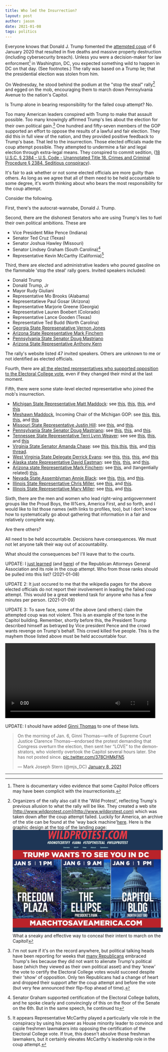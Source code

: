 ```yaml
---
title: Who led the Insurrection?
layout: post
author: jason
date: 2021-01-08
tags: politics
---
```


Everyone knows that Donald J. Trump fomented the [attempted coup](https://en.wikipedia.org/wiki/2021_storming_of_the_United_States_Capitol) of 6 January 2020 that resulted in five deaths and massive property destruction (including cybersecurity breach).  Unless you were a decision-maker for law enforcment[^0] in Washington, DC, you expected something wild to happen in DC on that day.  (See footnotes.)  The rally was based on a Trump lie; that the presidential election was stolen from him.

On Wednesday, he stood behind the podium at the "stop the steal" rally[^3] and egged on the mob, encouraging them to march down Pennsylvania Avenue to the nation's Capitol.

Is Trump alone in bearing responsibility for the failed coup attempt?  No.

Too many American leaders conspired with Trump to make that assault possible.  Too many knowingly affirmed Trump's lies about the election for their own political gain.[^1]  One hundred and fifty-seven members of the GOP supported an effort to oppose the results of a lawful and fair election.  They did this in full view of the nation, and they provided positive feedback to Trump's base.  That led to the insurrection.  Those elected officials made the coup attempt possible.  They attempted to undermine a fair and legal election through extra-legal means.  They conspired to commit sedition, ([18 U.S.C. § 2384 - U.S. Code - Unannotated Title 18. Crimes and Criminal Procedure § 2384. Seditious conspiracy](https://codes.findlaw.com/us/title-18-crimes-and-criminal-procedure/18-usc-sect-2384.html)).

It's fair to ask whether or not some elected officials are more guilty than others.  As long as we agree that all of them need to be held accountable to some degree, it's worth thinking about who bears the most responsibility for the coup attempt.

Consider the following.

First, there's the autocrat-wannabe, Donald J. Trump.  

Second, there are the dishonest Senators who are using Trump's lies to fuel their own political ambitions.  These are
* Vice President Mike Pence (Indiana)
* Senator Ted Cruz (Texas)
* Senator Joshua Hawley (Missouri)
* Senator Lindsey Graham (South Carolina)[^2]
* Representative Kevin McCarthy (California)[^4]

Third, there are elected and administrative leaders who poured gasoline on the flammable 'stop the steal' rally goers.  Invited speakers included:
* Donald Trump
* Donald Trump, Jr
* Mayor Rudy Giuliani
* Representative Mo Brooks (Alabama)
* Representatieve Paul Gosar (Arizona)
* Representative Marjorie Greene (Georgia)
* Representative Lauren Boebert (Colorado)
* Representative Lance Gooden (Texas)
* Representative Ted Budd (North Carolina)
* [Georgia State Represenatative Vernon Jones](https://en.wikipedia.org/wiki/Vernon_Jones)
* [Arizona State Representative Mark Finchem](https://en.wikipedia.org/wiki/Mark_Finchem)
* [Pennsylvania State Senator Doug Mastriano](https://en.wikipedia.org/wiki/Doug_Mastriano)
* [Arizona State Representative Anthony Kern](https://en.wikipedia.org/wiki/Anthony_Kern)

The rally's website listed 47 invited speakers.  Others are unknown to me or not identified as elected officials.

Fourth, there are [all the elected representatives who supported opposition to the Electoral College vote](http://thecoldfish.com/2021/01/07/who-incited-violence.html), even if they changed their mind at the last moment.

Fifth, there were some state-level elected representative who joined the mob's insurrection.

* [Michigan State Representative Matt Maddock](https://en.wikipedia.org/wiki/Matt_Maddock): see [this](https://twitter.com/RachelHood76/status/1347192213600690176), [this](https://twitter.com/MysterySolvent/status/1347731916313808896), [this](https://www.detroitnews.com/story/news/politics/2021/01/07/michigan-duo-matt-meshawn-maddock-gain-influence-overturn-election/6579089002/), and [this](https://patch.com/michigan/across-mi/dlcc-calls-rep-maddock-resign-over-pro-trump-riot-will-any-lawmakers-face)
* [Meshawn Maddock](https://ballotpedia.org/Meshawn_Maddock), Incoming Chair of the Michigan GOP: see [this](https://twitter.com/RachelHood76/status/1347192213600690176), [this](https://twitter.com/MysterySolvent/status/1347271801752182786), [this](https://www.detroitnews.com/story/news/politics/2021/01/07/michigan-duo-matt-meshawn-maddock-gain-influence-overturn-election/6579089002/), and [this](https://twitter.com/MysterySolvent/status/1347731916313808896)
* [Missouri State Representative Justin Hill](https://en.wikipedia.org/wiki/Justin_Hill_(politician)): see [this](https://www.msn.com/en-us/news/politics/some-state-legislators-face-calls-for-resignation-after-taking-part-in-capitol-turmoil/ar-BB1czgkM), and [this](https://www.stltoday.com/news/local/govt-and-politics/missouri-lawmaker-skips-his-own-swearing-in-to-attend-trump-rally-in-washington/article_94e9038e-a2a2-5491-8911-dcad1e9dbd5a.html).
* [Pennsylvania State Senator Doug Mastriano](https://en.wikipedia.org/wiki/Doug_Mastriano): see [this](https://www.msn.com/en-us/news/politics/some-state-legislators-face-calls-for-resignation-after-taking-part-in-capitol-turmoil/ar-BB1czgkM), [this](https://youtu.be/2m-xYKsn_94), and [this](https://6abc.com/pennsylavania-state-senator-doug-mastriano-live-derrick-evans-west-virginia-capitol-riot/9446757/).
* [Tennessee State Representative Terri Lynn Weaver](https://en.wikipedia.org/wiki/Terri_Lynn_Weaver): see see [this](https://www.msn.com/en-us/news/politics/some-state-legislators-face-calls-for-resignation-after-taking-part-in-capitol-turmoil/ar-BB1czgkM), [this](https://twitter.com/TerriLynnWeaver/status/1346965048611254273), and [this](https://www.tennessean.com/story/news/politics/2021/01/07/tennessee-rep-terri-lynn-weaver-capitol-riot-lot-of-patriots/6578595002/)
* [Virginia State Senator Amanda Chase](https://en.wikipedia.org/wiki/Amanda_Chase): see [this](https://www.msn.com/en-us/news/politics/some-state-legislators-face-calls-for-resignation-after-taking-part-in-capitol-turmoil/ar-BB1czgkM), [this](https://www.washingtonpost.com/local/virginia-politics/amanda-chase-facebook-suspension/2021/01/08/8a392410-51d8-11eb-bda4-615aaefd0555_story.html?utm_campaign=wp_main&utm_medium=social&utm_source=facebook),[this](https://www.newsweek.com/virginia-state-senator-who-attended-dc-protest-asked-resign-1560137), [this](https://thevirginiastar.com/2021/01/07/virginia-state-senator-amanda-chase-on-d-c-rally-it-was-very-heartwarming/), and [this thread](https://twitter.com/GoadGatsby/status/1347644176607932417). 
* [West Virginia State Delegate Derrick Evans](https://en.wikipedia.org/wiki/Derrick_Evans_(politician)): see [this](https://www.msn.com/en-us/news/politics/some-state-legislators-face-calls-for-resignation-after-taking-part-in-capitol-turmoil/ar-BB1czgkM), [this](https://apnews.com/article/donald-trump-legislature-crime-west-virginia-electoral-college-b883a7667add0cb54f01ce7ffaa73536), [this](https://www.buzzfeednews.com/article/briannasacks/west-virginia-republican-delegate-storms-capitol), and [this](https://www.nytimes.com/2021/01/06/us/derrick-evans-west-virginia-capitol.html)
* [Alaska state Representative David Eastman](https://en.wikipedia.org/wiki/David_Eastman_(politician)): see [this](https://twitter.com/CentralPenDems/status/1347360729318395906), [this](https://www.adn.com/alaska-news/2021/01/07/alaska-state-legislator-who-attended-dc-trump-rally-pushes-debunked-theory-antifa-was-responsible-for-storming-us-capitol/), and [this](https://www.anchoragepress.com/news/wasilla-rep-eastman-part-of-electoral-college-protest-on-the-capitol/article_00f4c01a-50a2-11eb-81af-172b4c9e4803.html).
* [Arizona state Representative Mark Finchem](https://en.wikipedia.org/wiki/Mark_Finchem): see [this](https://www.msn.com/en-us/news/politics/some-state-legislators-face-calls-for-resignation-after-taking-part-in-capitol-turmoil/ar-BB1czgkM), and (tangentially related) [this](https://www.phoenixnewtimes.com/news/rep-mark-finchem-was-arizona-coordinator-for-pro-militia-group-11498687).
* [Nevada State Assemblyman Annie Black](https://en.wikipedia.org/wiki/Annie_Black): see [this](https://www.msn.com/en-us/news/politics/some-state-legislators-face-calls-for-resignation-after-taking-part-in-capitol-turmoil/ar-BB1czgkM), [this](https://www.fox5vegas.com/election_hq/several-state-lawmakers-including-nevada-assemblywoman-elect-joined-observed-us-capitol-turmoil/article_05f0642c-7171-502d-924e-81675f021a00.html), and [this](https://www.bloomberg.com/news/articles/2021-01-07/several-state-lawmakers-joined-observed-us-capitol-turmoil?sref=YRolYWHb).
* [Illinois State Representative Chris Miller](https://en.wikipedia.org/wiki/Chris_Miller_(politician)), see [this](https://twitter.com/MarkMaxwellTV/status/1347236821512695810), and [this](https://twitter.com/Acer3752/status/1347315438359896066).
* [Illinois State Representative Mary Miller](https://en.wikipedia.org/wiki/Mary_Miller_(politician)): see [this](https://people.com/politics/rep-mary-miller-praised-hitler-speech-lawmakers-condemn/), and [this](https://www.nbcchicago.com/news/local/chicago-politics/state-lawmakers-call-on-illinois-congresswoman-who-invoked-hitler-to-resign/2410343/).

Sixth, there are the men and women who lead right-wing antigovernment groups like the Proud Boys, the III%ers, America First, and so forth, and I would like to list those names (with links to profiles, too), but I don't know how to systematically go about gathering that information in a fair and relatively complete way.

Are there others?

All need to be held accountable.  Decisions have consequences.  We must not let anyone talk their way out of accountability.

What should the consequences be?  I'll leave that to the courts.

UPDATE:  I [just learned](https://www.alreporter.com/2021/01/07/alabama-ag-leads-nonprofit-that-helped-organize-march-at-capitol/) (and [here](https://twitter.com/robertcaruso/status/1347795777893126144)) of the Republican Attorneys General Association and its role in the coup attempt.  Who from those ranks should be pulled into this list? (2021-01-08)

UPDATE 2:  It just occured to me that the wikipedia pages for the above elected officials do not report their involvement in leading the failed coup attempt.  This would be a great weekend task for anyone who has a few minutes per person.  (2021-01-09)

UPDATE 3:  To save face, some of the above (and others) claim the attempted coup was not violent.  This is an example of the tone in the Capitol building.  Remember, shortly before this, the President Trump described himself as betrayed by Vice president Pence and the crowd wants revenge on Trump's behalf.  This crowd killed five people.  This is the mayhem those listed above must be held accountable four.

<video width="480" controls="controls">
  <source src="/assets/media/coup-hang-mike-pence.mp4" type="video/mp4">
</video>

UPDATE:  I should have added [Ginni Thomas](https://en.wikipedia.org/wiki/Virginia_Thomas) to one of these lists.

<blockquote class="twitter-tweet"><p lang="en" dir="ltr">On the morning of Jan. 6, Ginni Thomas—wife of Supreme Court Justice Clarence Thomas—endorsed the protest demanding that Congress overturn the election, then sent her “LOVE” to the demonstrators, who violently overtook the Capitol several hours later. She has not posted since. <a href="https://t.co/378CHMkFN5">pic.twitter.com/378CHMkFN5</a></p>&mdash; Mark Joseph Stern (@mjs_DC) <a href="https://twitter.com/mjs_DC/status/1347395084527017985?ref_src=twsrc%5Etfw">January 8, 2021</a></blockquote> <script async src="https://platform.twitter.com/widgets.js" charset="utf-8"></script>

* * * 

[^0]: There is documentary video evidence that some Capitol Police officers may have been complicit with the insurrectionists.

[^1]:  I'm not sure if it's on the record anywhere, but political talking heads have been reporting for weeks that [many Republicans](http://thecoldfish.com/2021/01/07/who-incited-violence.html) embraced Trump's lies because they did not want to alienate Trump's political base (which they viewed as their own political asset) and they 'knew' the vote to certify the Electoral College votes would succeed despite their 'show' of opposition.  Only ten Republicans had a change of heart and dropped their support after the coup attempt and before the vote (but very few announced their flip-flop ahead of time).

[^2]:  Senator Graham supported certification of the Electoral College ballots, and he spoke clearly and convincingly of this on the floor of the Senate on the 6th.  But in the same speech, he continued to 

[^4]:  It appears Representative McCarthy played a particularly vile role in the conspiracy by using his power as House minority leader to convince and cajole freshmen lawmakers into opposing the certification of the Electoral College vote.  If true, this doesn't absolve those freshman lawmakers, but it certainly elevates McCarthy's leadership role in the coup attempt.

[^3]:  Organizers of the rally also call it the 'Wild Protest', reflecting Trump's previous allusion to what the rally will be like.  They created a web site [http://www.wildprotest.com](http://www.wildprotest.com) which was taken down after the coup attempt failed.  Luckily for America, an archive of the stie can be found at the 'way back machine'[here](https://web.archive.org/web/20210106065650/https://wildprotest.com/).  Here is the graphic design at the top of the landing page:  ![![/assets/images/webpage-wildprotest-thumbnail.png](/assets/images/webpage-wildprotest-thumbnail.png)](/assets/images/webpage-wildprotest.png)  What a sneaky and effective way to conceal their intent to march on the Capitol!

